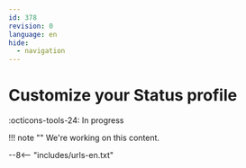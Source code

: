 ```yaml
---
id: 378
revision: 0
language: en
hide:
  - navigation
---
```


# Customize your Status profile

 :octicons-tools-24: In progress

!!! note ""
     We're working on this content.

--8<-- "includes/urls-en.txt"
